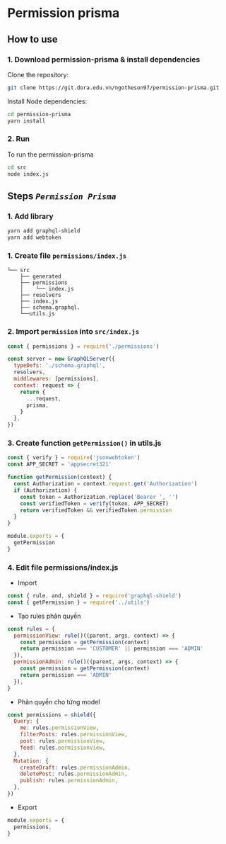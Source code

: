 # Permission prisma

## How to use

### 1. Download permission-prisma & install dependencies

Clone the repository:

````bash
git clone https://git.dora.edu.vn/ngotheson97/permission-prisma.git
````

Install Node dependencies:

````bash
cd permission-prisma
yarn install
````

### 2. Run

To run the permission-prisma

````bash
cd src
node index.js
````

## Steps *`Permission Prisma`*

### 1. Add library


````bash
yarn add graphql-shield
yarn add webtoken
````

### 1. Create file `permissions/index.js`

````
└── src
    ├── generated
    ├── permissions
    │    └── index.js
    ├── resolvers
    ├── index.js
    ├── schema.graphql.
    └──utils.js
````

### 2. Import `permission` into `src/index.js`


```jsx
const { permissions } = require('./permissions')
```
```jsx
const server = new GraphQLServer({
  typeDefs: './schema.graphql',
  resolvers,
  middlewares: [permissions],
  context: request => {
    return {
      ...request,
      prisma,
    }
  },
})

```

### 3. Create function `getPermission()` in utils.js

```jsx
const { verify } = require('jsonwebtoken')
const APP_SECRET = 'appsecret321'
```
```jsx
function getPermission(context) {
  const Authorization = context.request.get('Authorization')
  if (Authorization) {
    const token = Authorization.replace('Bearer ', '')
    const verifiedToken = verify(token, APP_SECRET)
    return verifiedToken && verifiedToken.permission
  }
}
```
```jsx
module.exports = {
  getPermission
}
```

### 4. Edit file  permissions/index.js

- Import
```jsx
const { rule, and, shield } = require('graphql-shield')
const { getPermission } = require('../utils')

```

- Tạo rules phân quyền
```jsx
const rules = {
  permissionView: rule()((parent, args, context) => {
    const permission = getPermission(context)
    return permission === 'CUSTOMER' || permission === 'ADMIN'
  }),
  permissionAdmin: rule()((parent, args, context) => {
    const permission = getPermission(context)
    return permission === 'ADMIN'
  }),
}
```

- Phân quyền cho từng model 
```jsx
const permissions = shield({
  Query: {
    me: rules.permissionView,
    filterPosts: rules.permissionView,
    post: rules.permissionView,
    feed: rules.permissionView,
  },
  Mutation: {
    createDraft: rules.permissionAdmin,
    deletePost: rules.permissionAdmin,
    publish: rules.permissionAdmin,
  },
})
```
- Export 
```jsx
module.exports = {
  permissions,
}
```